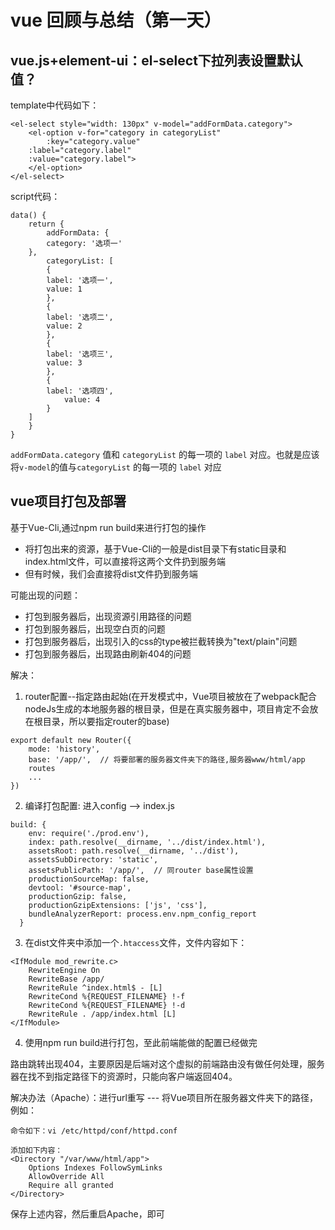 # vue 回顾与总结（第一天）

## vue.js+element-ui：el-select下拉列表设置默认值？
template中代码如下：
```
<el-select style="width: 130px" v-model="addFormData.category">
    <el-option v-for="category in categoryList" 
    	:key="category.value" 
	:label="category.label" 
	:value="category.label">
    </el-option>
</el-select>
```

script代码：
```
data() {
    return {
        addFormData: {
	    category: '选项一'
	},
        categoryList: [
	    {
		label: '选项一',
		value: 1
	    },
	    {
		label: '选项二',
		value: 2
	    },
	    {
		label: '选项三',
		value: 3
	    },
	    {
		label: '选项四',
	        value: 4
	    }
	]
    }
}
```
```addFormData.category``` 值和 ```categoryList``` 的每一项的 ```label``` 对应。也就是应该将```v-model```的值与```categoryList``` 的每一项的 ```label``` 对应


## vue项目打包及部署
基于Vue-Cli,通过npm run build来进行打包的操作

- 将打包出来的资源，基于Vue-Cli的一般是dist目录下有static目录和index.html文件，可以直接将这两个文件扔到服务端
- 但有时候，我们会直接将dist文件扔到服务端

可能出现的问题：
- 打包到服务器后，出现资源引用路径的问题
- 打包到服务器后，出现空白页的问题
- 打包到服务器后，出现引入的css的type被拦截转换为"text/plain"问题
- 打包到服务器后，出现路由刷新404的问题

解决：
1. router配置--指定路由起始(在开发模式中，Vue项目被放在了webpack配合nodeJs生成的本地服务器的根目录，但是在真实服务器中，项目肯定不会放在根目录，所以要指定router的base)
```
export default new Router({
	mode: 'history',
	base: '/app/',	// 将要部署的服务器文件夹下的路径,服务器www/html/app
	routes
	...
})
```
2. 编译打包配置: 进入config --> index.js
```
build: {
    env: require('./prod.env'),
    index: path.resolve(__dirname, '../dist/index.html'),
    assetsRoot: path.resolve(__dirname, '../dist'),
    assetsSubDirectory: 'static',
    assetsPublicPath: '/app/',  // 同router base属性设置
    productionSourceMap: false,  
    devtool: '#source-map',
    productionGzip: false,
    productionGzipExtensions: ['js', 'css'],
    bundleAnalyzerReport: process.env.npm_config_report
  }
```
3. 在dist文件夹中添加一个```.htaccess```文件，文件内容如下：
```
<IfModule mod_rewrite.c>
    RewriteEngine On
    RewriteBase /app/
    RewriteRule ^index.html$ - [L]
    RewriteCond %{REQUEST_FILENAME} !-f
    RewriteCond %{REQUEST_FILENAME} !-d
    RewriteRule . /app/index.html [L]
</IfModule>
```

4. 使用npm run build进行打包，至此前端能做的配置已经做完

路由跳转出现404，主要原因是后端对这个虚拟的前端路由没有做任何处理，服务器在找不到指定路径下的资源时，只能向客户端返回404。

解决办法（Apache）：进行url重写 --- 将Vue项目所在服务器文件夹下的路径，例如：

```
命令如下：vi /etc/httpd/conf/httpd.conf

添加如下内容：
<Directory "/var/www/html/app">
    Options Indexes FollowSymLinks
    AllowOverride All
    Require all granted
</Directory>
```
保存上述内容，然后重启Apache，即可





